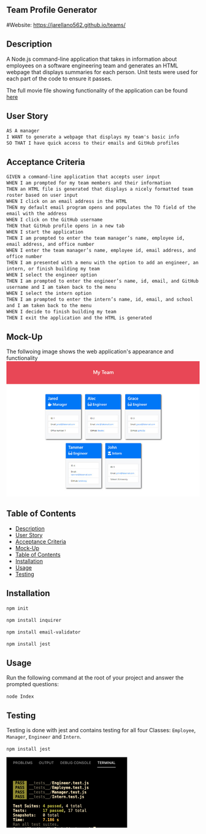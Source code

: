 ## Team Profile Generator

#Website: https://jarellano562.github.io/teams/
   
## Description

A Node.js command-line application that takes in information about employees on a software engineering team and generates an HTML webpage that displays summaries for each person. Unit tests were used for each part of the code to ensure it passes.   

  
The full movie file showing functionality of the application can be found [here](./src/functionality-video.webm)  
  
## User Story
  
```
AS A manager
I WANT to generate a webpage that displays my team's basic info
SO THAT I have quick access to their emails and GitHub profiles
```
  
## Acceptance Criteria
  
``` 
GIVEN a command-line application that accepts user input
WHEN I am prompted for my team members and their information
THEN an HTML file is generated that displays a nicely formatted team roster based on user input
WHEN I click on an email address in the HTML
THEN my default email program opens and populates the TO field of the email with the address
WHEN I click on the GitHub username
THEN that GitHub profile opens in a new tab
WHEN I start the application
THEN I am prompted to enter the team manager’s name, employee id, email address, and office number
WHEN I enter the team manager’s name, employee id, email address, and office number
THEN I am presented with a menu with the option to add an engineer, an intern, or finish building my team
WHEN I select the engineer option
THEN I am prompted to enter the engineer’s name, id, email, and GitHub username and I am taken back to the menu
WHEN I select the intern option
THEN I am prompted to enter the intern’s name, id, email, and school and I am taken back to the menu
WHEN I decide to finish building my team
THEN I exit the application and the HTML is generated
```

## Mock-Up
The follwoing image shows the web application's appearance and functionality 
![](./src/mockup.png)

## Table of Contents
- [Description](#description)
- [User Story](#user-story)
- [Acceptance Criteria](#acceptance-criteria)
- [Mock-Up](#mock-up)
- [Table of Contents](#table-of-contents)
- [Installation](#installation)
- [Usage](#usage)
- [Testing](#testing)

## Installation  
  
`npm init`
  
`npm install inquirer`

`npm install email-validator`

`npm install jest`
  
## Usage  
  
Run the following command at the root of your project and answer the prompted questions:
  
`node Index`

## Testing

Testing is done with jest and contains testing for all four Classes: `Employee`, `Manager`, `Engineer` and `Intern`.

`npm install jest`

![](./src/tests.png)

